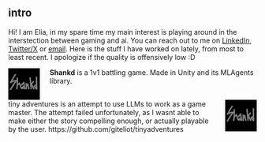 ## intro
Hi! I am Elia, in my spare time my main interest is playing around in the interstection between gaming and ai. You can reach out to me on [LinkedIn](https://www.linkedin.com/in/elia-chinellato-041a695a/), [Twitter/X](https://twitter.com/codewithnohands) or [email](email:eliachinellato@gmail.com). Here is the stuff I have worked on lately, from most to least recent. I apologize if the quality is offensively low :D 

<div style="display: flex; align-items: flex-start;">  <img src="assets/shankd_logo.png" alt="Image" style="width: 64px; height: auto; margin-right: 20px;"> <div> <b>Shankd</b> is a 1v1 battling game. Made in Unity and its MLAgents library. </div> </div>

<div style="display: flex; align-items: flex-start;">   <div> tiny adventures is an attempt to use LLMs to work as a game master.
The attempt failed unfortunately, as I wasnt able to make either the story compelling enough, or actually playable by the user. 
https://github.com/giteliot/tinyadventures</div><img src="assets/shankd_logo.png" alt="Image" style="width: 64px; height: auto; margin-left: 20px;"> </div>